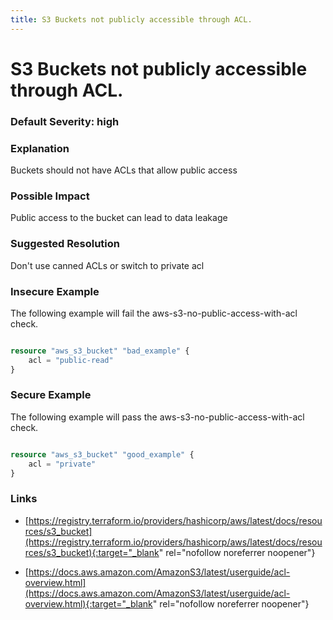 ```yaml
---
title: S3 Buckets not publicly accessible through ACL.
---
```


# S3 Buckets not publicly accessible through ACL.

### Default Severity: <span class="severity high">high</span>

### Explanation


Buckets should not have ACLs that allow public access


### Possible Impact
Public access to the bucket can lead to data leakage

### Suggested Resolution
Don't use canned ACLs or switch to private acl


### Insecure Example

The following example will fail the aws-s3-no-public-access-with-acl check.
```terraform

resource "aws_s3_bucket" "bad_example" {
	acl = "public-read"
}

```



### Secure Example

The following example will pass the aws-s3-no-public-access-with-acl check.
```terraform

resource "aws_s3_bucket" "good_example" {
	acl = "private"
}

```



### Links


- [https://registry.terraform.io/providers/hashicorp/aws/latest/docs/resources/s3_bucket](https://registry.terraform.io/providers/hashicorp/aws/latest/docs/resources/s3_bucket){:target="_blank" rel="nofollow noreferrer noopener"}

- [https://docs.aws.amazon.com/AmazonS3/latest/userguide/acl-overview.html](https://docs.aws.amazon.com/AmazonS3/latest/userguide/acl-overview.html){:target="_blank" rel="nofollow noreferrer noopener"}



